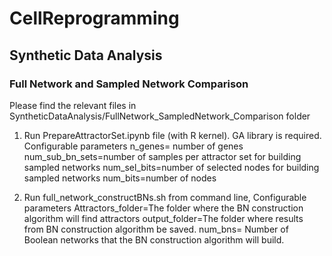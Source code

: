 # CellReprogramming
## Synthetic Data Analysis
### Full Network and Sampled Network Comparison
Please find the relevant files in SyntheticDataAnalysis/FullNetwork_SampledNetwork_Comparison folder
1. Run PrepareAttractorSet.ipynb file (with R kernel). GA library is required.
Configurable parameters 
n_genes= number of genes
num_sub_bn_sets=number of samples per attractor set for  building sampled networks
num_sel_bits=number of selected nodes for  building sampled networks
num_bits=number of nodes

2. Run full_network_constructBNs.sh from command line, 
Configurable parameters
 Attractors_folder=The folder where the BN construction algorithm  will find attractors
output_folder=The folder where results from BN construction algorithm be saved. 
num_bns= Number of Boolean networks that the BN construction algorithm will build. 
